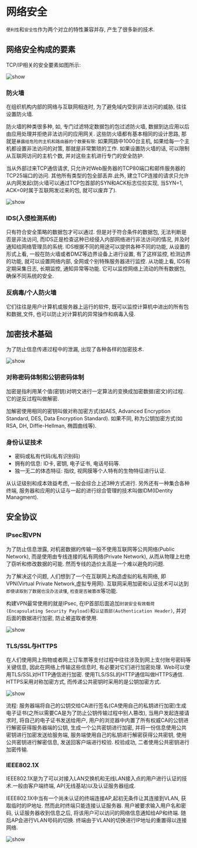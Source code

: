 # 网络安全

`便利性`和`安全性`作为两个对立的特性兼容并存, 产生了很多新的技术.

## 网络安全构成的要素

TCP/IP相关的安全要素如图所示:

![show](https://image.cjyong.com/blog/tcpip/175.png)

### 防火墙

在组织机构内部的网络与互联网相连时, 为了避免域内受到非法访问的威胁, 往往设置防火墙.

防火墙的种类很多种, 如, 专门过滤特定数据包的包过滤防火墙, 数据到达应用以后由应用处理并拒绝非法访问的应用网关.  这些防火墙都有基本相同的设计思路, 那就是`暴露给危险的主机和路由器的个数要有限`: 如果网路中1000台主机, 如果给每一个主机都设置非法访问的对策, 那就是非常繁琐的工作. 如果设置防火墙的话, 可以限制从互联网访问的主机个数, 并对这些主机进行专门的安全防护.

当从外部过来TCP通信请求, 只允许对Web服务器的TCP80端口和邮件服务器的TCP25端口的访问. 其他所有类型的包全部丢弃.此外, 建立TCP连接的请求只允许从内网发起(防火墙可以通过TCP包首部的SYN和ACK标志位拉实现, 当SYN=1, ACK=0时属于互联网发过来的包, 就可以废弃了).

![show](https://image.cjyong.com/blog/tcpip/176.png)

### IDS(入侵检测系统)

只有符合安全策略的数据包才可以通过. 但是对于符合条件的数据包, 无法判断是否是非法访问, 而IDS正是检查这种已经侵入内部网络进行非法访问的情况, 并及时通知给网络管理员的系统. IDS根据不同的用途可以提供各种不同的功能, 从设置的形式上看, 一般在防火墙或者DMZ等边界设备上进行设置, 有了这样监控, 检测边界的功能, 就可以设置网络内部, 全网或个别特殊服务器进行监控. 从功能上看, IDS有定期采集日志, 长期监控, 通知异常等功能. 它可以监控网络上流动的所有数据包, 确保不同系统的安全.

### 反病毒/个人防火墙

它们往往是用户计算机或服务器上运行的软件, 既可以监控计算机中进出的所有包和数据,文件, 也可以防止对计算机的异常操作和病毒入侵.

## 加密技术基础

为了防止信息传递过程中的泄漏, 出现了各种各样的加密技术.

![show](https://image.cjyong.com/blog/tcpip/177.png)

### 对称密码体制和公钥密码体制

加密是指利用某个值(密钥)对明文进行一定算法的变换成加密数据(密文)的过程. 它的逆反过程叫做解密.

加解密使用相同的密钥叫做对称加密方式(如AES, Advanced Encryption Standard, DES, Data Encryption Standard). 如果不同, 称为公钥加密方式(如RSA, DH, Diffie-Hellman, 椭圆曲线等).

### 身份认证技术

+ 密码或私有代码(私有识别码)
+ 拥有的信息: ID卡, 密钥, 电子证书, 电话号码等.
+ 独一无二的体态特征: 指纹, 视网膜等个人特有的生物特征进行认证.

从认证级别和成本效益考虑, 一般会综合上述3种方式进行. 另外还有一种集合各种终端, 服务器和应用的认证与一起的进行综合管理的技术叫做IDM(IDentity Managment).

## 安全协议

### IPsec和VPN

为了防止信息泄露, 对机密数据的传输一般不使用互联网等公共网络(Public Network), 而是使用由专线连接的私有网络(Private Network), 从而从物理上杜绝了窃听和修改数据的可能. 然而专线的造价太高是一个难以避免的问题.

为了解决这个问题, 人们想到了一个在互联网上构造虚拟的私有网络, 即VPN(Virtual Private Network,虚拟专用网). 互联网采用加密和认证技术可以达到`即使读取到了数据也没办法读懂`, `检查是否被篡改`等功能.

构建VPN最常使用的就是IPsec, 在IP首部后面追加`封装安全有效载荷(Encapsulating Security Payload)`和`认证首部(Authentication Header)`, 并对后面的数据进行加密, 防止被盗取者使用.

![show](https://image.cjyong.com/blog/tcpip/178.png)

### TLS/SSL与HTTPS

在人们使用网上购物或者网上订车票等支付过程中往往涉及到网上支付账号密码等关键信息, 因此在网络上传输这些信息时, 有必要对它们进行加密处理. Web可以使用TLS/SSL对HTTP通信进行加密. 使用TLS/SSL的HTTP通信叫做HTTPS通信. HTTPS采用对称加密方式, 而传递公共密钥时采用的是公钥加密方式.

![show](https://image.cjyong.com/blog/tcpip/179.png)

流程: 服务器端将自己的公钥交给CA进行签名(CA使用自己的私钥进行加密)生成电子证书(之所以需要CA是为了防止公钥传输过程中别人篡改), 当用户发起连接请求时, 将自己的电子证书发送给用户, 用户的浏览器中内置了所有权威CA的公钥进行解密获得服务器端的公钥, 生成一个公共密钥进行加密, 并将一份信息使用公共密钥进行加密发送给服务端, 服务端使用自己的私钥进行解密获得公共密钥, 使用公共密钥进行解密信息, 发送回客户端进行校验. 校验成功, 二者使用公共密钥进行加密传输.

### IEEE802.1X

IEEE802.1X是为了可以对接入LAN交换机和无线LAN接入点的用户进行认证的技术.一般由客户端终端, AP(无线基站)以及认证服务器组成.

IEEE802.1X中当有一个尚未认证的终端连接AP,起初无条件让其连接到VLAN, 获取临时的IP地址. 然而此时终端只能连接认证服务器. 用户被要求输入用户名和密码, 认证服务器收到信息之后, 将该用户可以访问的网络信息通知给AP和终端. 随后AP会进行VLAN号码的切换. 终端由于VLAN的切换进行IP地址的重置得以连接网络.

![show](https://image.cjyong.com/blog/tcpip/180.png)

